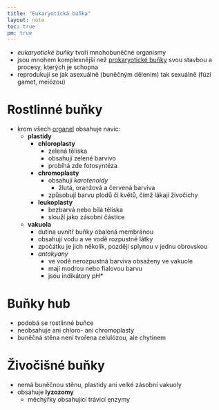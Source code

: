 ```yaml
---
title: "Eukaryotická buňka"
layout: note
toc: true
pm: true
---
```

- _eukaryotické buňky_ tvoří mnohobuněčné organismy
- jsou mnohem komplexnější než [prokaryotické buňky](/notes/school/biology/prokaryotic-cell) svou stavbou a procesy, kterých je schopna
- reprodukují se jak asexuálně (buněčným dělením) tak sexuálně (fúzí gamet, meiózou)
# Rostlinné buňky
- krom všech [organel](/notes/school/biology/cell-organels) obsahuje navíc:
    - **plastidy**
        - **chloroplasty**
            - zelená tělíska
            - obsahují zelené barvivo
            - probíhá zde fotosyntéza
        - **chromoplasty**
            - obsahují _karotenoidy_
                - žlutá, oranžová a červená barviva
            - způsobují barvu plodů či květů, čímž lákají živočichy
        - **leukoplasty**
            - bezbarvá nebo bílá tělíska
            - slouží jako zásobní částice
    - **vakuola**
        - dutina uvnitř buňky obalená membránou
        - obsahují vodu a ve vodě rozpustné látky
        - zpočátku je jich několik, později splynou v jednu obrovskou
        - _antokyany_
            - ve vodě nerozpustná barviva obsaženy ve vakuole
            - mají modrou nebo fialovou barvu
            - jsou indikátory $pH$*
# Buňky hub
- podobá se rostlinné buňce
- neobsahuje ani chloro- ani chromoplasty
- buněčná stěna není tvořena celulózou, ale chytinem
# Živočišné buňky
- nemá buněčnou stěnu, plastidy ani velké zásobní vakuoly
- obsahuje **lyzozomy**
    - měchýřky obsahující trávicí enzymy